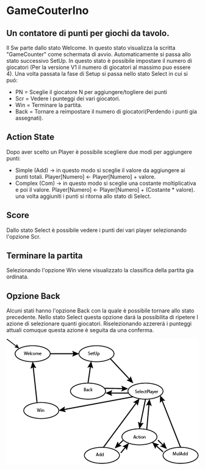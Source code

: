 # GameCouterIno
## Un contatore di punti per giochi da tavolo.
Il Sw parte dallo stato Welcome. In questo stato visualizza la scritta "GameCounter" come schermata di avvio. Automaticamente si passa allo stato successivo SetUp. In questo stato è possibile impostare il numero di giocatori (Per la versione V1 il numero di giocatori al massimo puo essere 4).
Una volta passata la fase di Setup si passa nello stato Select in cui si puó:
* PN = Sceglie il giocatore N per aggiungere/togliere dei punti
* Scr = Vedere i punteggi dei vari giocatori. 
* Win = Terminare la partita.
* Back = Tornare a reimpostare il numero di giocatori(Perdendo i punti gia assegnati).
 
 ## Action State
Dopo aver scelto un Player è possibile scegliere due modi per aggiungere punti:
* Simple (Add) -> in questo modo si sceglie il valore da aggiungere ai punti totali. Player[Numero] <- Player[Numero] + valore.
* Complex (Com) -> in questo modo si sceglie una costante moltiplicativa e poi il valore. Player[Numero] <- Player[Numero] + (Costante * valore).
una volta aggiuniti i punti si ritorna allo stato di Select.

## Score
Dallo stato Select è possibile vedere i punti dei vari player selezionando l'opzione Scr.

## Terminare la partita
Selezionando l'opzione Win viene visualizzato la classifica della partita gia ordinata.

## Opzione Back
Alcuni stati hanno l'opzione Back con la quale è possibile tornare allo stato precedente. Nello stato Select questa opzione dará la possibilita di ripetere l azione di selezionare quanti giocatori. Riselezionando azzererà i punteggi attuali comuque questa azione è seguita da una conferma.


![GitHub Logo](/Img/FSM-GameCounter.png)
